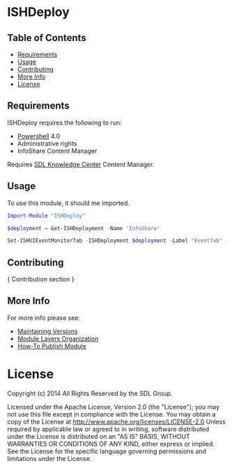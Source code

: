 ﻿
# ISHDeploy

Table of Contents
-----------------

  * [Requirements](#requirements)
  * [Usage](#usage)
  * [Contributing](#contributing)
  * [More Info](#more-info)
  * [License](#license)


Requirements
------------

ISHDeploy requires the following to run:

* [Powershell][ps] 4.0
* Administrative rights
* InfoShare Content Manager

Requires [SDL Knowledge Center](http://www.sdl.com/download/sdl-knowledge-center/60978/) Content Manager.

Usage
-----

To use this module, it should me imported.

```powershell
Import-Module "ISHDeploy"

$deployment = Get-ISHDeployment -Name 'InfoShare'

Set-ISHUIEventMonitorTab -ISHDeployment $deployment -Label "EventTab" -Description "New Event Tab"
```

Contributing
------------

{ Contribution section }

More Info
------------

For more info please see:

  * [Maintaining Versions][versions]
  * [Module Layers Organization][layers]
  * [How-To Publish Module][publish-module]


# License
Copyright (c) 2014 All Rights Reserved by the SDL Group.

Licensed under the Apache License, Version 2.0 (the "License");
you may not use this file except in compliance with the License.
You may obtain a copy of the License at
http://www.apache.org/licenses/LICENSE-2.0
Unless required by applicable law or agreed to in writing, software
distributed under the License is distributed on an "AS IS" BASIS,
WITHOUT WARRANTIES OR CONDITIONS OF ANY KIND, either express or implied.
See the License for the specific language governing permissions and
limitations under the License.


[versions]: ./Notes/Maintain%20versions.md
[layers]: ./Notes/Module%20Layers.md
[publish-module]: ./Notes/Publish%20Module%20To%20PSGallery.md

[ps]: https://msdn.microsoft.com/en-us/powershell/mt173057.aspx